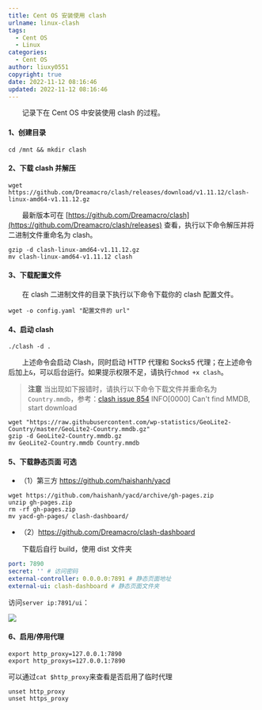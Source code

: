```yaml
---
title: Cent OS 安装使用 clash
urlname: linux-clash
tags:
  - Cent OS
  - Linux
categories:
  - Cent OS
author: liuxy0551
copyright: true
date: 2022-11-12 08:16:46
updated: 2022-11-12 08:16:46
---
```



&emsp;&emsp;记录下在 Cent OS 中安装使用 clash 的过程。

<!--more-->


#### 1、创建目录

```shell
cd /mnt && mkdir clash
```

#### 2、下载 clash 并解压

```shell
wget https://github.com/Dreamacro/clash/releases/download/v1.11.12/clash-linux-amd64-v1.11.12.gz
```

&emsp;&emsp;最新版本可在 [https://github.com/Dreamacro/clash](https://github.com/Dreamacro/clash/releases) 查看，执行以下命令解压并将二进制文件重命名为 clash。

```shell
gzip -d clash-linux-amd64-v1.11.12.gz
mv clash-linux-amd64-v1.11.12 clash
```

#### 3、下载配置文件

&emsp;&emsp;在 clash 二进制文件的目录下执行以下命令下载你的 clash 配置文件。

```shell
wget -o config.yaml "配置文件的 url"
```

#### 4、启动 clash

```shell
./clash -d .
```

&emsp;&emsp;上述命令会启动 Clash，同时启动 HTTP 代理和 Socks5 代理；在上述命令后加上`&`，可以后台运行。如果提示权限不足，请执行`chmod +x clash`。

>**注意**
> 当出现如下报错时，请执行以下命令下载文件并重命名为`Country.mmdb`，参考：[clash issue 854](https://github.com/Dreamacro/clash/issues/854)
> INFO[0000] Can't find MMDB, start download

```shell
wget "https://raw.githubusercontent.com/wp-statistics/GeoLite2-Country/master/GeoLite2-Country.mmdb.gz"
gzip -d GeoLite2-Country.mmdb.gz
mv GeoLite2-Country.mmdb Country.mmdb
```

#### 5、下载静态页面 可选

- （1）第三方 https://github.com/haishanh/yacd

```shell
wget https://github.com/haishanh/yacd/archive/gh-pages.zip
unzip gh-pages.zip
rm -rf gh-pages.zip
mv yacd-gh-pages/ clash-dashboard/
```

- （2）https://github.com/Dreamacro/clash-dashboard

&emsp;&emsp;下载后自行 build，使用 dist 文件夹

``` yaml config.yaml
port: 7890
secret: '' # 访问密码
external-controller: 0.0.0.0:7891 # 静态页面地址
external-ui: clash-dashboard # 静态页面文件夹
```

访问`server ip:7891/ui`：

![](https://liuxianyu.cn/image-hosting/posts/linux-clash/1.png)

#### 6、启用/停用代理

```shell 启用临时代理
export http_proxy=127.0.0.1:7890
export http_proxys=127.0.0.1:7890
```

可以通过`cat $http_proxy`来查看是否启用了临时代理

```shell 停用临时代理
unset http_proxy
unset https_proxy
```
